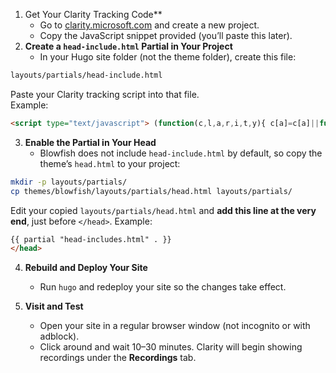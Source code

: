 1. Get Your Clarity Tracking Code**
	- Go to [clarity.microsoft.com](https://clarity.microsoft.com) and create a new project.
    - Copy the JavaScript snippet provided (you’ll paste this later).
2. **Create a `head-include.html` Partial in Your Project**
    - In your Hugo site folder (not the theme folder), create this file:

```bash
layouts/partials/head-include.html
```

Paste your Clarity tracking script into that file.  
Example:

```html
<script type="text/javascript"> (function(c,l,a,r,i,t,y){ c[a]=c[a]||function(){(c[a].q=c[a].q||[]).push(arguments)}; t=l.createElement(r);t.async=1;t.src="https://www.clarity.ms/tag/"+i; y=l.getElementsByTagName(r)[0];y.parentNode.insertBefore(t,y); })(window, document, "clarity", "script", "YOUR_PROJECT_ID"); </script>
```

3. **Enable the Partial in Your Head**
	- Blowfish does not include `head-include.html` by default, so copy the theme’s `head.html` to your project:

```bash
mkdir -p layouts/partials/
cp themes/blowfish/layouts/partials/head.html layouts/partials/

```

Edit your copied `layouts/partials/head.html` and **add this line at the very end**, just before `</head>`.
Example:

```html
{{ partial "head-includes.html" . }}
</head>
```

4. **Rebuild and Deploy Your Site**
    - Run `hugo` and redeploy your site so the changes take effect.
        
5. **Visit and Test**
    - Open your site in a regular browser window (not incognito or with adblock).
    - Click around and wait 10–30 minutes. Clarity will begin showing recordings under the **Recordings** tab.